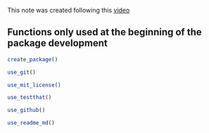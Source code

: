 This note was created following this [video](https://www.youtube.com/watch?v=XjolVT16YNw)


## Functions only used at the beginning of the package development

```r
create_package()
```

```r
use_git()
```

```r
use_mit_license()
```

```r
use_testthat()
```

```r
use_github()
```

```r
use_readme_md()
```



